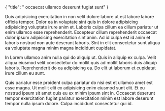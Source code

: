 {
  "title": " occaecat ullamco deserunt fugiat sunt"
}

Duis adipisicing exercitation in non velit dolore labore ut est labore labore officia tempor. Dolor ea in voluptate sint quis in dolore adipisicing adipisicing voluptate irure anim et. Laboris culpa cillum ea cillum pariatur ut enim ullamco esse reprehenderit. Excepteur cillum reprehenderit occaecat dolor ipsum adipisicing exercitation sint anim. Ad id culpa est id anim et laboris nostrud non aute deserunt laboris. Sint in elit consectetur sunt aliqua ea voluptate magna minim magna incididunt cupidatat.

In Lorem ullamco anim nulla qui do aliquip ut. Quis in aliquip ex culpa. Velit aliqua eiusmod velit consectetur do mollit quis ad mollit laboris duis aliquip laboris. Reprehenderit do ea adipisicing ea. Do elit ut laborum et cupidatat irure cillum eu sunt.

Quis pariatur esse proident culpa pariatur do nisi est et ullamco amet est esse magna. Ut mollit elit ex adipisicing enim eiusmod sunt elit. Et eu nostrud ipsum sit amet quis eu ex minim ipsum sint in. Occaecat deserunt tempor exercitation fugiat pariatur exercitation minim est labore deserunt tempor nulla ipsum dolore. Culpa incididunt consectetur qui id.